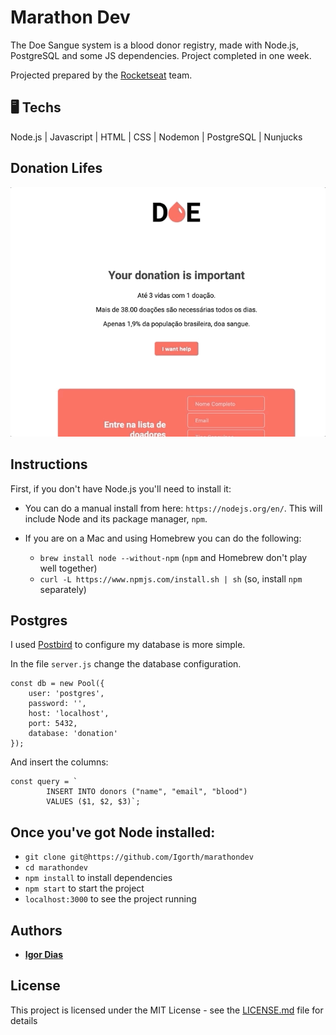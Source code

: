 # Marathon Dev

The Doe Sangue system is a blood donor registry, made with Node.js, PostgreSQL and some JS dependencies. Project completed in one week. 

Projected prepared by the [Rocketseat](https://rocketseat.com.br/) team.

## 🖥 Techs
Node.js | Javascript | HTML | CSS | Nodemon | PostgreSQL | Nunjucks

## Donation Lifes

![](marathondev.gif)

## Instructions

First, if you don't have Node.js you'll need to install it:
* You can do a manual install from here: `https://nodejs.org/en/`. This will include Node and its package manager, `npm`.

* If you are on a Mac and using Homebrew you can do the following:
  + `brew install node --without-npm` (`npm` and Homebrew don't play well together)
  + `curl -L https://www.npmjs.com/install.sh | sh` (so, install `npm` separately)

## Postgres

I used [Postbird]() to configure my database is more simple.

In the file `server.js` change the database configuration.
```
const db = new Pool({
    user: 'postgres',
    password: '',
    host: 'localhost',
    port: 5432,
    database: 'donation'
});
```

And insert the columns:

```
const query = `
        INSERT INTO donors ("name", "email", "blood") 
        VALUES ($1, $2, $3)`;
```

## Once you've got Node installed:
* `git clone git@https://github.com/Igorth/marathondev`
* `cd marathondev`
* `npm install` to install dependencies
* `npm start` to start the project
* `localhost:3000` to see the project running

## Authors

* [**Igor Dias**](https://www.linkedin.com/in/igordiasth/)


## License

This project is licensed under the MIT License - see the [LICENSE.md](LICENSE.md) file for details